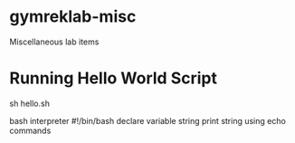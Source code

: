 # gymreklab-misc
Miscellaneous lab items
# Running Hello World Script
sh hello.sh

bash interpreter #!/bin/bash
declare variable string 
print string using echo commands
